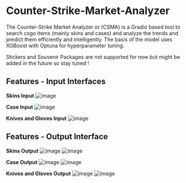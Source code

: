 # Counter-Strike-Market-Analyzer
The Counter-Strike Market Analyzer or (CSMA) is a Gradio based tool to search csgo items (mainly skins and cases) and analyze the trends and predict them efficiently and intelligently. The basis of the model uses XGBoost with Optuna for hyperparameter tuning. 

Stickers and Souvenir Packages are not supported for now but might be added in the future so stay tuned !

## Features - Input Interfaces
**Skins Input**
![image](https://github.com/user-attachments/assets/92076c1c-e348-4868-a837-87662f75cf91)

**Case Input**
![image](https://github.com/user-attachments/assets/e79961da-36ef-42f4-bf22-e4d615db59cf)

**Knives and Gloves Input**
![image](https://github.com/user-attachments/assets/2b4f653d-d33c-456d-af9b-0b58f4c78915)

## Features - Output Interface
**Skins Output**
![image](https://github.com/user-attachments/assets/a1b83ba9-7ed8-4731-9946-f2dea7dceab5)
![image](https://github.com/user-attachments/assets/335deaf1-2bd1-4a31-a62f-f7d2b1db76dc)

**Case Output**
![image](https://github.com/user-attachments/assets/c07a641f-3083-446d-9fa5-e7051b493952)
![image](https://github.com/user-attachments/assets/9a454344-f43c-4515-9599-272b9dbf5773)

**Knives and Gloves Output**
![image](https://github.com/user-attachments/assets/b88edfb2-d49b-4209-874e-b3766aed5d05)
![image](https://github.com/user-attachments/assets/d78069a0-1d57-4939-b67a-fba784177565)
